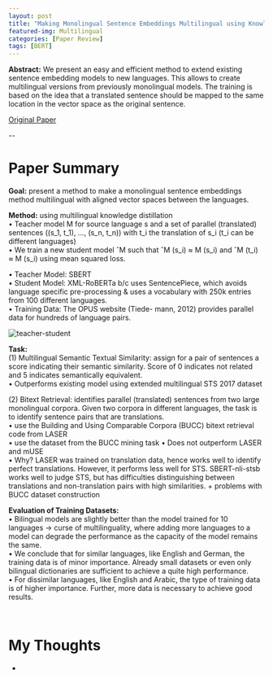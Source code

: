 ```yaml
---
layout: post
title: "Making Monolingual Sentence Embeddings Multilingual using Knowledge Distillation"
featured-img: Multilingual
categories: [Paper Review]
tags: [BERT]
---
```


**Abstract:** We present an easy and efficient method to extend existing sentence embedding models to new languages. This allows to create multilingual versions from previously monolingual models. The training is based on the idea that a translated sentence should be mapped to the same location in the vector space as the original sentence. 

[Original Paper](https://arxiv.org/abs/2004.09813)

--

# Paper Summary

**Goal:** present a method to make a monolingual sentence embeddings method multilingual with aligned vector spaces between the languages. 

**Method:** using multilingual knowledge distillation  
• Teacher model M for source language s and a set of parallel (translated) sentences ((s_1, t_1), ..., (s_n, t_n)) with t_i the translation of s_i (t_i can be different languages)  
• We train a new student model ˆM such that ˆM (s_i) ≈ M (s_i) and ˆM (t_i) ≈ M (s_i) using mean squared loss.   

• Teacher Model: SBERT   
• Student Model: XML-RoBERTa  b/c uses SentencePiece, which avoids language specific pre-processing & uses a vocabulary with 250k entries from 100 different languages.  
• Training Data: The OPUS website (Tiede- mann, 2012) provides parallel data for hundreds of language pairs.   

![teacher-student](https://dair.ai/images/summary-making-monolingual-senence-embeddings-multilingual-using-knowledge-distillation/training-process-schematic.png)

**Task:**  
(1) Multilingual Semantic Textual Similarity: assign for a pair of sentences a score indicating their semantic similarity. Score of 0 indicates not related and 5 indicates semantically equivalent.  
• Outperforms existing model using extended multilingual STS 2017 dataset  

(2) Bitext Retrieval: identifies parallel (translated) sentences from two large monolingual corpora. Given two corpora in different languages, the task is to identify sentence pairs that are translations.   
• use the Building and Using Comparable Corpora (BUCC) bitext retrieval code from LASER  
• use the dataset from the BUCC mining task
• Does not outperform LASER and mUSE  
• Why? LASER was trained on translation data, hence works well to identify perfect translations. However, it performs less well for STS. SBERT-nli-stsb works well to judge STS, but has difficulties distinguishing between translations and non-translation pairs with high similarities. + problems with BUCC dataset construction 

**Evaluation of Training Datasets:**  
• Bilingual models are slightly better than the model trained for 10 languages -> curse of multilinguality, where adding more languages to a model can degrade the performance as the capacity of the model remains the same.  
• We conclude that for similar languages, like English and German, the training data is of minor importance. Already small datasets or even only bilingual dictionaries are sufficient to achieve a quite high performance.   
• For dissimilar languages, like English and Arabic, the type of training data is of higher importance. Further, more data is necessary to achieve good results.  

<br>

# My Thoughts
- 
